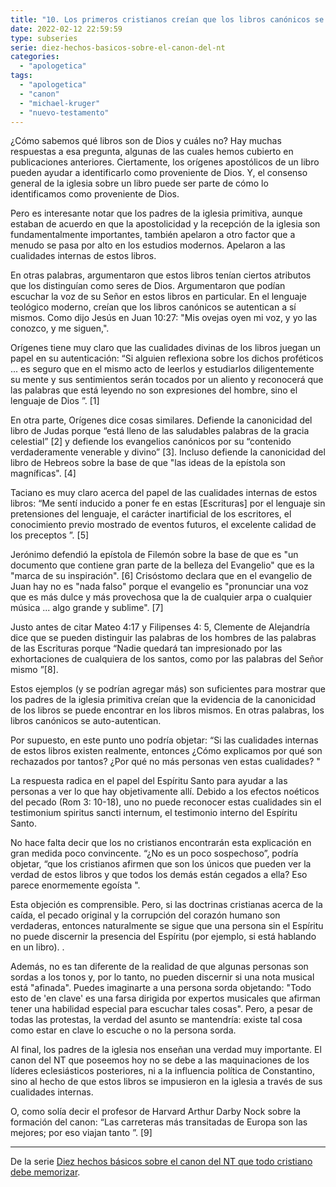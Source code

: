 ```yaml
---
title: "10. Los primeros cristianos creían que los libros canónicos se autoautenticaban"
date: 2022-02-12 22:59:59
type: subseries
serie: diez-hechos-basicos-sobre-el-canon-del-nt
categories:
  - "apologetica"
tags:
  - "apologetica"
  - "canon"
  - "michael-kruger"
  - "nuevo-testamento"
---
```


¿Cómo sabemos qué libros son de Dios y cuáles no? Hay muchas respuestas a esa pregunta, algunas de las cuales hemos cubierto en publicaciones anteriores. Ciertamente, los orígenes apostólicos de un libro pueden ayudar a identificarlo como proveniente de Dios. Y, el consenso general de la iglesia sobre un libro puede ser parte de cómo lo identificamos como proveniente de Dios.

Pero es interesante notar que los padres de la iglesia primitiva, aunque estaban de acuerdo en que la apostolicidad y la recepción de la iglesia son fundamentalmente importantes, también apelaron a otro factor que a menudo se pasa por alto en los estudios modernos. Apelaron a las cualidades internas de estos libros.

En otras palabras, argumentaron que estos libros tenían ciertos atributos que los distinguían como seres de Dios. Argumentaron que podían escuchar la voz de su Señor en estos libros en particular. En el lenguaje teológico moderno, creían que los libros canónicos se autentican a sí mismos. Como dijo Jesús en Juan 10:27: "Mis ovejas oyen mi voz, y yo las conozco, y me siguen,".

Orígenes tiene muy claro que las cualidades divinas de los libros juegan un papel en su autenticación: “Si alguien reflexiona sobre los dichos proféticos ... es seguro que en el mismo acto de leerlos y estudiarlos diligentemente su mente y sus sentimientos serán tocados por un aliento y reconocerá que las palabras que está leyendo no son expresiones del hombre, sino el lenguaje de Dios ”. \[1\]

En otra parte, Orígenes dice cosas similares. Defiende la canonicidad del libro de Judas porque “está lleno de las saludables palabras de la gracia celestial” \[2\] y defiende los evangelios canónicos por su “contenido verdaderamente venerable y divino” \[3\]. Incluso defiende la canonicidad del libro de Hebreos sobre la base de que "las ideas de la epístola son magníficas". \[4\]

Taciano es muy claro acerca del papel de las cualidades internas de estos libros: “Me sentí inducido a poner fe en estas \[Escrituras\] por el lenguaje sin pretensiones del lenguaje, el carácter inartificial de los escritores, el conocimiento previo mostrado de eventos futuros, el excelente calidad de los preceptos ”. \[5\]

Jerónimo defendió la epístola de Filemón sobre la base de que es "un documento que contiene gran parte de la belleza del Evangelio" que es la "marca de su inspiración". \[6\] Crisóstomo declara que en el evangelio de Juan hay no es "nada falso" porque el evangelio es "pronunciar una voz que es más dulce y más provechosa que la de cualquier arpa o cualquier música ... algo grande y sublime". \[7\]

Justo antes de citar Mateo 4:17 y Filipenses 4: 5, Clemente de Alejandría dice que se pueden distinguir las palabras de los hombres de las palabras de las Escrituras porque “Nadie quedará tan impresionado por las exhortaciones de cualquiera de los santos, como por las palabras del Señor mismo ”\[8\].

Estos ejemplos (y se podrían agregar más) son suficientes para mostrar que los padres de la iglesia primitiva creían que la evidencia de la canonicidad de los libros se puede encontrar en los libros mismos. En otras palabras, los libros canónicos se auto-autentican.

Por supuesto, en este punto uno podría objetar: “Si las cualidades internas de estos libros existen realmente, entonces ¿Cómo explicamos por qué son rechazados por tantos? ¿Por qué no más personas ven estas cualidades? "

La respuesta radica en el papel del Espíritu Santo para ayudar a las personas a ver lo que hay objetivamente allí. Debido a los efectos noéticos del pecado (Rom 3: 10-18), uno no puede reconocer estas cualidades sin el testimonium spiritus sancti internum, el testimonio interno del Espíritu Santo.

No hace falta decir que los no cristianos encontrarán esta explicación en gran medida poco convincente. “¿No es un poco sospechoso”, podría objetar, “que los cristianos afirmen que son los únicos que pueden ver la verdad de estos libros y que todos los demás están cegados a ella? Eso parece enormemente egoísta ".

Esta objeción es comprensible. Pero, si las doctrinas cristianas acerca de la caída, el pecado original y la corrupción del corazón humano son verdaderas, entonces naturalmente se sigue que una persona sin el Espíritu no puede discernir la presencia del Espíritu (por ejemplo, si está hablando en un libro). .

Además, no es tan diferente de la realidad de que algunas personas son sordas a los tonos y, por lo tanto, no pueden discernir si una nota musical está "afinada". Puedes imaginarte a una persona sorda objetando: "Todo esto de 'en clave' es una farsa dirigida por expertos musicales que afirman tener una habilidad especial para escuchar tales cosas". Pero, a pesar de todas las protestas, la verdad del asunto se mantendría: existe tal cosa como estar en clave lo escuche o no la persona sorda.

Al final, los padres de la iglesia nos enseñan una verdad muy importante. El canon del NT que poseemos hoy no se debe a las maquinaciones de los líderes eclesiásticos posteriores, ni a la influencia política de Constantino, sino al hecho de que estos libros se impusieron en la iglesia a través de sus cualidades internas.

O, como solía decir el profesor de Harvard Arthur Darby Nock sobre la formación del canon: “Las carreteras más transitadas de Europa son las mejores; por eso viajan tanto ”. \[9\]

* * *

De la serie [Diez hechos básicos sobre el canon del NT que todo cristiano debe memorizar](/articulos/diez-hechos-basicos-sobre-el-canon-del-nt-que-todo-cristiano-debe-memorizar).
